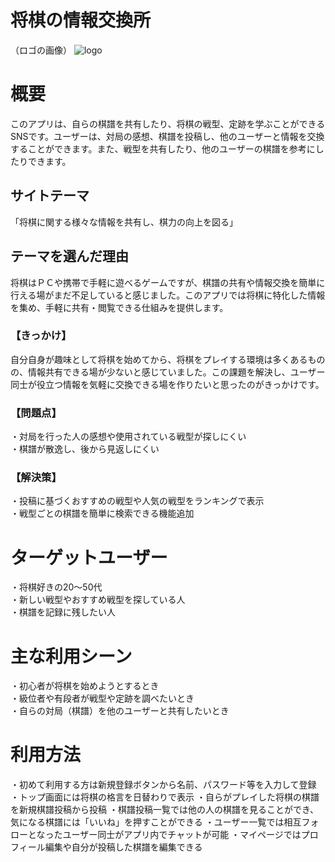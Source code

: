 # 将棋の情報交換所

（ロゴの画像）
![logo](https://github.com/user-attachments/assets/38fe9cf6-e051-42ff-aa1a-7bc1fbc79ce2)

# 概要
このアプリは、自らの棋譜を共有したり、将棋の戦型、定跡を学ぶことができるSNSです。ユーザーは、対局の感想、棋譜を投稿し、他のユーザーと情報を交換することができます。また、戦型を共有したり、他のユーザーの棋譜を参考にしたりできます。

## サイトテーマ
「将棋に関する様々な情報を共有し、棋力の向上を図る」

## テーマを選んだ理由
将棋はＰＣや携帯で手軽に遊べるゲームですが、棋譜の共有や情報交換を簡単に行える場がまだ不足していると感じました。このアプリでは将棋に特化した情報を集め、手軽に共有・閲覧できる仕組みを提供します。

### 【きっかけ】
自分自身が趣味として将棋を始めてから、将棋をプレイする環境は多くあるものの、情報共有できる場が少ないと感じていました。この課題を解決し、ユーザー同士が役立つ情報を気軽に交換できる場を作りたいと思ったのがきっかけです。

### 【問題点】  
・対局を行った人の感想や使用されている戦型が探しにくい  
・棋譜が散逸し、後から見返しにくい  

### 【解決策】  
・投稿に基づくおすすめの戦型や人気の戦型をランキングで表示  
・戦型ごとの棋譜を簡単に検索できる機能追加 

# ターゲットユーザー
・将棋好きの20〜50代  
・新しい戦型やおすすめ戦型を探している人  
・棋譜を記録に残したい人  

# 主な利用シーン
・初心者が将棋を始めようとするとき  
・級位者や有段者が戦型や定跡を調べたいとき  
・自らの対局（棋譜）を他のユーザーと共有したいとき

# 利用方法
・初めて利用する方は新規登録ボタンから名前、パスワード等を入力して登録
・トップ画面には将棋の格言を日替わりで表示
・自らがプレイした将棋の棋譜を新規棋譜投稿から投稿
・棋譜投稿一覧では他の人の棋譜を見ることができ、気になる棋譜には「いいね」を押すことができる
・ユーザー一覧では相互フォローとなったユーザー同士がアプリ内でチャットが可能
・マイページではプロフィール編集や自分が投稿した棋譜を編集できる
